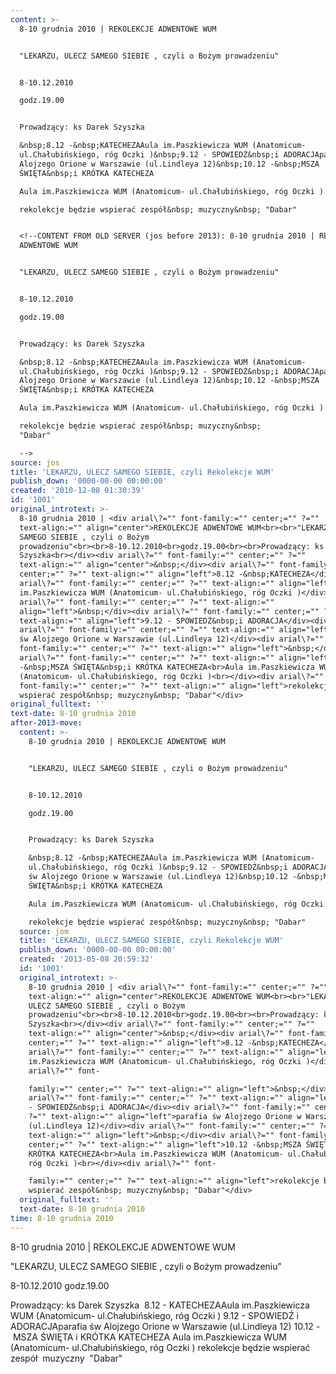 ```yaml
---
content: >-
  8-10 grudnia 2010 | REKOLEKCJE ADWENTOWE WUM


  "LEKARZU, ULECZ SAMEGO SIEBIE , czyli o Bożym prowadzeniu"


  8-10.12.2010

  godz.19.00


  Prowadzący: ks Darek Szyszka

  &nbsp;8.12 -&nbsp;KATECHEZAAula im.Paszkiewicza WUM (Anatomicum-
  ul.Chałubińskiego, róg Oczki )&nbsp;9.12 - SPOWIEDŹ&nbsp;i ADORACJAparafia św
  Alojzego Orione w Warszawie (ul.Lindleya 12)&nbsp;10.12 -&nbsp;MSZA
  ŚWIĘTA&nbsp;i KRÓTKA KATECHEZA

  Aula im.Paszkiewicza WUM (Anatomicum- ul.Chałubińskiego, róg Oczki )

  rekolekcje będzie wspierać zespół&nbsp; muzyczny&nbsp; "Dabar"


  <!--CONTENT FROM OLD SERVER (jos before 2013): 8-10 grudnia 2010 | REKOLEKCJE
  ADWENTOWE WUM


  "LEKARZU, ULECZ SAMEGO SIEBIE , czyli o Bożym prowadzeniu"


  8-10.12.2010

  godz.19.00


  Prowadzący: ks Darek Szyszka

  &nbsp;8.12 -&nbsp;KATECHEZAAula im.Paszkiewicza WUM (Anatomicum-
  ul.Chałubińskiego, róg Oczki )&nbsp;9.12 - SPOWIEDŹ&nbsp;i ADORACJAparafia św
  Alojzego Orione w Warszawie (ul.Lindleya 12)&nbsp;10.12 -&nbsp;MSZA
  ŚWIĘTA&nbsp;i KRÓTKA KATECHEZA

  Aula im.Paszkiewicza WUM (Anatomicum- ul.Chałubińskiego, róg Oczki )

  rekolekcje będzie wspierać zespół&nbsp; muzyczny&nbsp;
  "Dabar"                  

  -->
source: jos
title: 'LEKARZU, ULECZ SAMEGO SIEBIE, czyli Rekolekcje WUM'
publish_down: '0000-00-00 00:00:00'
created: '2010-12-08 01:30:39'
id: '1001'
original_introtext: >-
  8-10 grudnia 2010 | <div arial\?="" font-family:="" center;="" ?=""
  text-align:="" align="center">REKOLEKCJE ADWENTOWE WUM<br><br>"LEKARZU, ULECZ
  SAMEGO SIEBIE , czyli o Bożym
  prowadzeniu"<br><br>8-10.12.2010<br>godz.19.00<br><br>Prowadzący: ks Darek
  Szyszka<br></div><div arial\?="" font-family:="" center;="" ?=""
  text-align:="" align="center">&nbsp;</div><div arial\?="" font-family:=""
  center;="" ?="" text-align:="" align="left">8.12 -&nbsp;KATECHEZA</div><div
  arial\?="" font-family:="" center;="" ?="" text-align:="" align="left">Aula
  im.Paszkiewicza WUM (Anatomicum- ul.Chałubińskiego, róg Oczki )</div><div
  arial\?="" font-family:="" center;="" ?="" text-align:=""
  align="left">&nbsp;</div><div arial\?="" font-family:="" center;="" ?=""
  text-align:="" align="left">9.12 - SPOWIEDŹ&nbsp;i ADORACJA</div><div
  arial\?="" font-family:="" center;="" ?="" text-align:="" align="left">parafia
  św Alojzego Orione w Warszawie (ul.Lindleya 12)</div><div arial\?=""
  font-family:="" center;="" ?="" text-align:="" align="left">&nbsp;</div><div
  arial\?="" font-family:="" center;="" ?="" text-align:="" align="left">10.12
  -&nbsp;MSZA ŚWIĘTA&nbsp;i KRÓTKA KATECHEZA<br>Aula im.Paszkiewicza WUM
  (Anatomicum- ul.Chałubińskiego, róg Oczki )<br></div><div arial\?=""
  font-family:="" center;="" ?="" text-align:="" align="left">rekolekcje będzie
  wspierać zespół&nbsp; muzyczny&nbsp; "Dabar"</div>                  
original_fulltext: ''
text-date: 8-10 grudnia 2010
after-2013-move:
  content: >-
    8-10 grudnia 2010 | REKOLEKCJE ADWENTOWE WUM


    "LEKARZU, ULECZ SAMEGO SIEBIE , czyli o Bożym prowadzeniu"


    8-10.12.2010

    godz.19.00


    Prowadzący: ks Darek Szyszka

    &nbsp;8.12 -&nbsp;KATECHEZAAula im.Paszkiewicza WUM (Anatomicum-
    ul.Chałubińskiego, róg Oczki )&nbsp;9.12 - SPOWIEDŹ&nbsp;i ADORACJAparafia
    św Alojzego Orione w Warszawie (ul.Lindleya 12)&nbsp;10.12 -&nbsp;MSZA
    ŚWIĘTA&nbsp;i KRÓTKA KATECHEZA

    Aula im.Paszkiewicza WUM (Anatomicum- ul.Chałubińskiego, róg Oczki )

    rekolekcje będzie wspierać zespół&nbsp; muzyczny&nbsp; "Dabar"
  source: jom
  title: 'LEKARZU, ULECZ SAMEGO SIEBIE, czyli Rekolekcje WUM'
  publish_down: '0000-00-00 00:00:00'
  created: '2013-05-08 20:59:32'
  id: '1001'
  original_introtext: >-
    8-10 grudnia 2010 | <div arial\?="" font-family:="" center;="" ?=""
    text-align:="" align="center">REKOLEKCJE ADWENTOWE WUM<br><br>"LEKARZU,
    ULECZ SAMEGO SIEBIE , czyli o Bożym
    prowadzeniu"<br><br>8-10.12.2010<br>godz.19.00<br><br>Prowadzący: ks Darek
    Szyszka<br></div><div arial\?="" font-family:="" center;="" ?=""
    text-align:="" align="center">&nbsp;</div><div arial\?="" font-family:=""
    center;="" ?="" text-align:="" align="left">8.12 -&nbsp;KATECHEZA</div><div
    arial\?="" font-family:="" center;="" ?="" text-align:="" align="left">Aula
    im.Paszkiewicza WUM (Anatomicum- ul.Chałubińskiego, róg Oczki )</div><div
    arial\?="" font-

    family:="" center;="" ?="" text-align:="" align="left">&nbsp;</div><div
    arial\?="" font-family:="" center;="" ?="" text-align:="" align="left">9.12
    - SPOWIEDŹ&nbsp;i ADORACJA</div><div arial\?="" font-family:="" center;=""
    ?="" text-align:="" align="left">parafia św Alojzego Orione w Warszawie
    (ul.Lindleya 12)</div><div arial\?="" font-family:="" center;="" ?=""
    text-align:="" align="left">&nbsp;</div><div arial\?="" font-family:=""
    center;="" ?="" text-align:="" align="left">10.12 -&nbsp;MSZA ŚWIĘTA&nbsp;i
    KRÓTKA KATECHEZA<br>Aula im.Paszkiewicza WUM (Anatomicum- ul.Chałubińskiego,
    róg Oczki )<br></div><div arial\?="" font-

    family:="" center;="" ?="" text-align:="" align="left">rekolekcje będzie
    wspierać zespół&nbsp; muzyczny&nbsp; "Dabar"</div>
  original_fulltext: ''
  text-date: 8-10 grudnia 2010
time: 8-10 grudnia 2010
---
```

8-10 grudnia 2010 | REKOLEKCJE ADWENTOWE WUM

"LEKARZU, ULECZ SAMEGO SIEBIE , czyli o Bożym prowadzeniu"

8-10.12.2010
godz.19.00

Prowadzący: ks Darek Szyszka
&nbsp;8.12 -&nbsp;KATECHEZAAula im.Paszkiewicza WUM (Anatomicum- ul.Chałubińskiego, róg Oczki )&nbsp;9.12 - SPOWIEDŹ&nbsp;i ADORACJAparafia św Alojzego Orione w Warszawie (ul.Lindleya 12)&nbsp;10.12 -&nbsp;MSZA ŚWIĘTA&nbsp;i KRÓTKA KATECHEZA
Aula im.Paszkiewicza WUM (Anatomicum- ul.Chałubińskiego, róg Oczki )
rekolekcje będzie wspierać zespół&nbsp; muzyczny&nbsp; "Dabar"

<!--CONTENT FROM OLD SERVER (jos before 2013): 8-10 grudnia 2010 | REKOLEKCJE ADWENTOWE WUM

"LEKARZU, ULECZ SAMEGO SIEBIE , czyli o Bożym prowadzeniu"

8-10.12.2010
godz.19.00

Prowadzący: ks Darek Szyszka
&nbsp;8.12 -&nbsp;KATECHEZAAula im.Paszkiewicza WUM (Anatomicum- ul.Chałubińskiego, róg Oczki )&nbsp;9.12 - SPOWIEDŹ&nbsp;i ADORACJAparafia św Alojzego Orione w Warszawie (ul.Lindleya 12)&nbsp;10.12 -&nbsp;MSZA ŚWIĘTA&nbsp;i KRÓTKA KATECHEZA
Aula im.Paszkiewicza WUM (Anatomicum- ul.Chałubińskiego, róg Oczki )
rekolekcje będzie wspierać zespół&nbsp; muzyczny&nbsp; "Dabar"                  
-->

<!--{{json:{"created_date":"2010-12-08 01:30:39","publish_down":"0000-00-00 00:00:00","id":"1001"}}}-->